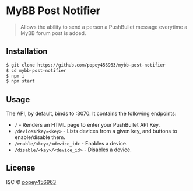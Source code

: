 # MyBB Post Notifier

> Allows the ability to send a person a PushBullet message everytime a MyBB forum post is added.

## Installation

```sh
$ git clone https://github.com/popey456963/mybb-post-notifier
$ cd mybb-post-notifier
$ npm i
$ npm start
```

## Usage

The API, by default, binds to :3070.  It contains the following endpoints:

 - `/` - Renders an HTML page to enter your PushBullet API Key.
 - `/devices?key=<key>` - Lists devices from a given key, and buttons to enable/disable them.
 - `/enable/<key>/<device_id>` - Enables a device.
 - `/disable/<key>/<device_id>` - Disables a device.

## License

ISC © [popey456963](https://github.com/popey456963)
